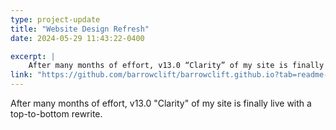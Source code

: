 ```yaml
---
type: project-update
title: "Website Design Refresh"
date: 2024-05-29 11:43:22-0400

excerpt: |
    After many months of effort, v13.0 “Clarity” of my site is finally live with a top-to-bottom rewrite.
link: "https://github.com/barrowclift/barrowclift.github.io?tab=readme-ov-file#v130-clarity"
---
```


After many months of effort, v13.0 "Clarity" of my site is finally live with a top-to-bottom rewrite.